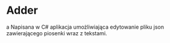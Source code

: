 # Adder
a
Napisana w C# aplikacja umożliwiająca edytowanie pliku json zawierającego piosenki wraz z tekstami.
